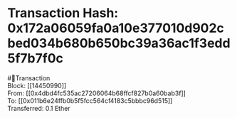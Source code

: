 
Transaction Hash: 0x172a06059fa0a10e377010d902cbed034b680b650bc39a36ac1f3edd5f7b7f0c
====================================================================================
  
#💸Transaction  
Block: [[14450990]]  
From: [[0x4dbd4fc535ac27206064b68ffcf827b0a60bab3f]]  
To: [[0x011b6e24ffb0b5f5fcc564cf4183c5bbbc96d515]]  
Transferred: 0.1 Ether